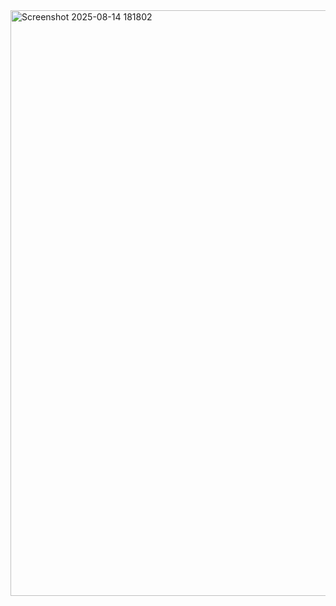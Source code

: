 <img width="1920" height="937" alt="Screenshot 2025-08-14 181802" src="https://github.com/user-attachments/assets/f61ab093-ed22-4b8a-a0ce-a2bd81760068" />
